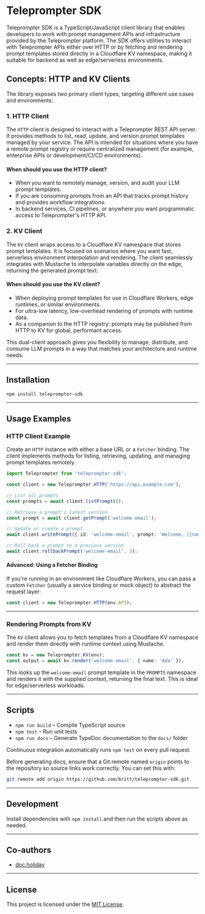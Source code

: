 # Teleprompter SDK

Teleprompter SDK is a TypeScript/JavaScript client library that enables developers to work with prompt management APIs and infrastructure provided by the Teleprompter platform. The SDK offers utilities to interact with Teleprompter APIs either over HTTP or by fetching and rendering prompt templates stored directly in a Cloudflare KV namespace, making it suitable for backend as well as edge/serverless environments.

## Concepts: HTTP and KV Clients

The library exposes two primary client types, targeting different use cases and environments:

### 1. HTTP Client
The `HTTP` client is designed to interact with a Teleprompter REST API server. It provides methods to list, read, update, and version prompt templates managed by your service. The API is intended for situations where you have a remote prompt registry or require centralized management (for example, enterprise APIs or development/CI/CD environments).

#### When should you use the HTTP client?
- When you want to remotely manage, version, and audit your LLM prompt templates.
- If you are consuming prompts from an API that tracks prompt history and provides workflow integrations.
- In backend services, CI pipelines, or anywhere you want programmatic access to Teleprompter's HTTP API.

### 2. KV Client
The `KV` client wraps access to a Cloudflare KV namespace that stores prompt templates. It is focused on scenarios where you want fast, serverless environment interpolation and rendering. The client seamlessly integrates with Mustache to interpolate variables directly on the edge, returning the generated prompt text.

#### When should you use the KV client?
- When deploying prompt templates for use in Cloudflare Workers, edge runtimes, or similar environments.
- For ultra-low latency, low-overhead rendering of prompts with runtime data.
- As a companion to the HTTP registry: prompts may be published from HTTP to KV for global, performant access.

This dual-client approach gives you flexibility to manage, distribute, and consume LLM prompts in a way that matches your architecture and runtime needs.

---

## Installation

```bash
npm install teleprompter-sdk
```

---

## Usage Examples

### HTTP Client Example

Create an `HTTP` instance with either a base URL or a `Fetcher` binding. The client implements methods for listing, retrieving, updating, and managing prompt templates remotely.

```ts
import Teleprompter from 'teleprompter-sdk';

const client = new Teleprompter.HTTP('https://api.example.com');

// List all prompts
const prompts = await client.listPrompts();

// Retrieve a prompt's latest version
const prompt = await client.getPrompt('welcome-email');

// Update or create a prompt
await client.writePrompt({ id: 'welcome-email', prompt: 'Welcome, {{name}}!' });

// Roll back a prompt to a previous version
await client.rollbackPrompt('welcome-email', 3);
```

#### Advanced: Using a Fetcher Binding

If you're running in an environment like Cloudflare Workers, you can pass a custom `Fetcher` (usually a service binding or mock object) to abstract the request layer:

```ts
const client = new Teleprompter.HTTP(env.API);
```

---

### Rendering Prompts from KV

The `KV` client allows you to fetch templates from a Cloudflare KV namespace and render them directly with runtime context using Mustache.

```ts
const kv = new Teleprompter.KV(env);
const output = await kv.render('welcome-email', { name: 'Ada' });
```

This looks up the `welcome-email` prompt template in the `PROMPTS` namespace and renders it with the supplied context, returning the final text. This is ideal for edge/serverless workloads.

---

## Scripts

- `npm run build` – Compile TypeScript source
- `npm test` – Run unit tests
- `npm run docs` – Generate TypeDoc documentation to the `docs/` folder

Continuous integration automatically runs `npm test` on every pull request.

Before generating docs, ensure that a Git remote named `origin` points to the repository so source links work correctly. You can set this with:

```bash
git remote add origin https://github.com/britt/teleprompter-sdk.git
```

---

## Development

Install dependencies with `npm install` and then run the scripts above as needed.

---

## Co-authors

- [doc.holiday](https://doc.holiday)

---

## License

This project is licensed under the [MIT License](./LICENSE).
